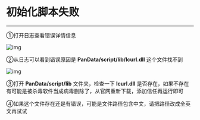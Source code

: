 # 初始化脚本失败

---

①打开日志查看错误详情信息

![img](https://ae04.alicdn.com/kf/Hed30bab9cbd44da8b50f9dab38d0b9eex.png)

②从日志可以看到错误原因是 **PanData/script/lib/lcurl.dll** 这个文件找不到

![img](https://ae04.alicdn.com/kf/Hb03acbc0b9ff4818bc3ffbdbff32e93dA.png)

③打开 **PanData/script/lib** 文件夹，检查一下 **lcurl.dll** 是否存在，如果不存在有可能是被杀毒软件当成病毒删除了，从官网重新下载，添加信任再运行即可

④如果这个文件存在还是有错误，可能是文件路径包含中文，请把路径改成全英文再试试

